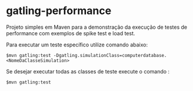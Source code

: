 gatling-performance
=========================

Projeto simples em Maven para a demonstração da execução de testes de performance com exemplos de spike test e load test.

Para executar um teste específico utilize comando abaixo:

    $mvn gatling:test -Dgatling.simulationClass=computerdatabase.<NomeDaClasseSimulation>

Se desejar executar todas as classes de teste execute o comando :

    $mvn gatling:test
